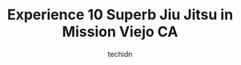 ---
layout: ampstory
image: https://i0.wp.com/www.depkes.org/wp-content/uploads/2023/06/jiu-jitsu-0-in-mission-viejo-ca-1685804947.jpeg?resize=640,853
author: techidn
featured: false
description: Discover the impressive array of Jiu Jitsu options in Mission Viejo CA, where you can find 10 of the largest Jiu Jitsu establishments in the area. From renowned classics to hidden gems, Miss
title: Experience 10 Superb Jiu Jitsu in Mission Viejo CA
cover:
   title: Experience 10 Superb Jiu Jitsu in Mission Viejo CA
   subtitle: Rickpate
   background: https://www.depkes.org/wp-content/uploads/2023/06/jiu-jitsu-0-in-mission-viejo-ca-1685804947.jpeg

pages: 
 - layout: thirds
   top: <h1>#1 V1SION Jiu Jitsu (Checkmat)</h1>
   bottom: "<p>Its hard to put in words a place thats amazing as here. Its not just a gym, academy, public place ... its a home, its family, a place to learn...laugh...and enhance your</p>"
   background: https://www.depkes.org/wp-content/uploads/2023/06/jiu-jitsu-1-in-mission-viejo-ca-1685804948.jpeg
   backgroundblur: true
 - layout: thirds
   top: <h1>#2 Storm MMA and Training Center</h1>
   bottom: "<p>ignore the person above me review, he only give 1 star to everyone . what a happy personAmazing gym.100% worth the money. my son and his friends go here. in as few as 6 m</p>"
   background: https://www.depkes.org/wp-content/uploads/2023/06/jiu-jitsu-2-in-mission-viejo-ca-1685804948.jpeg
   cta:
      link: https://www.depkes.org/blog/experience-10-superb-jiu-jitsu-in-mission-viejo-ca/
      text: Experience 10 Superb Jiu Jitsu in Mission Viejo CA
 - layout: thirds
   top: <h1>#3 Optimus Brazilian Jiu Jitsu</h1>
   bottom: "<p>31151 Niguel Rd, Laguna Niguel, CA 92677, United States</p>"
   background: https://www.depkes.org/wp-content/uploads/2023/06/jiu-jitsu-3-in-mission-viejo-ca-1685804948.jpeg
   cta:
      link: https://www.depkes.org/blog/experience-10-superb-jiu-jitsu-in-mission-viejo-ca/
      text: Experience 10 Superb Jiu Jitsu in Mission Viejo CA
 - layout: thirds
   top: <h1>#4 Grapplers Studio - Jiu Jitsu, Wrestling, Muay Thai, Pankration</h1>
   bottom: "<p>23561 Ridge Rte Dr, Laguna Hills, CA 92653, United States</p>"
   background: https://images.unsplash.com/photo-1484589065579-248aad0d8b13?ixlib=rb-4.0.3&ixid=MnwxMjA3fDB8MHxwaG90by1wYWdlfHx8fGVufDB8fHx8&auto=format&fit=crop&w=640&h=853&q=80
   cta:
      link: https://www.depkes.org/blog/experience-10-superb-jiu-jitsu-in-mission-viejo-ca/
      text: Experience 10 Superb Jiu Jitsu in Mission Viejo CA
 - layout: thirds
   top: <h1>#5 10th Planet Jiu Jitsu Mission Viejo</h1>
   bottom: "<p>25542 Jeronimo Rd Suite 1, Mission Viejo, CA 92691, United States</p>"
   background: https://images.unsplash.com/photo-1527067829737-402993088e6b?ixlib=rb-4.0.3&ixid=MnwxMjA3fDB8MHxwaG90by1wYWdlfHx8fGVufDB8fHx8&auto=format&fit=crop&w=640&h=853&q=80
   cta:
      link: https://www.depkes.org/blog/experience-10-superb-jiu-jitsu-in-mission-viejo-ca/
      text: Experience 10 Superb Jiu Jitsu in Mission Viejo CA
 - layout: thirds
   top: <h1>#6 Evolve Checkmat Jiu Jitsu / Muay Thai Academy</h1>
   bottom: "<p>28236 Airoso St, Rancho Mission Viejo, CA 92694, United States</p>"
   background: https://images.unsplash.com/photo-1546497974-b213c9efb599?ixlib=rb-4.0.3&ixid=MnwxMjA3fDB8MHxwaG90by1wYWdlfHx8fGVufDB8fHx8&auto=format&fit=crop&w=640&h=853&q=80
   cta:
      link: https://www.depkes.org/blog/experience-10-superb-jiu-jitsu-in-mission-viejo-ca/
      text: Experience 10 Superb Jiu Jitsu in Mission Viejo CA
 - layout: thirds
   top: <h1>#7 Galaxy martial arts</h1>
   bottom: "<p>4 Journey, Aliso Viejo, CA 92656, United States</p>"
   background: https://images.unsplash.com/photo-1510906594845-bc082582c8cc?ixlib=rb-4.0.3&ixid=MnwxMjA3fDB8MHxwaG90by1wYWdlfHx8fGVufDB8fHx8&auto=format&fit=crop&w=640&h=853&q=80
   cta:
      link: https://www.depkes.org/blog/experience-10-superb-jiu-jitsu-in-mission-viejo-ca/
      text: Experience 10 Superb Jiu Jitsu in Mission Viejo CA
 - layout: thirds
   middle: Continue reading...
   background: https://images.unsplash.com/photo-1541356665065-22676f35dd40?ixlib=rb-4.0.3&ixid=MnwxMjA3fDB8MHxwaG90by1wYWdlfHx8fGVufDB8fHx8&auto=format&fit=crop&w=640&h=853&q=80
   cta:
      link: https://www.depkes.org/blog/experience-10-superb-jiu-jitsu-in-mission-viejo-ca/
      text: Experience 10 Superb Jiu Jitsu in Mission Viejo CA
      
---